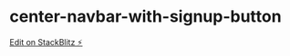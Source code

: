 # center-navbar-with-signup-button

[Edit on StackBlitz ⚡️](https://stackblitz.com/edit/center-navbar-with-signup-button)